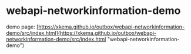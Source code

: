 # webapi-networkinformation-demo

demo page: [https://xkema.github.io/outbox/webapi-networkinformation-demo/src/index.html](https://xkema.github.io/outbox/webapi-networkinformation-demo/src/index.html "webapi-networkinformation-demo")